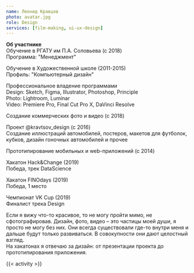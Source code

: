 ```yaml
---
name: Леонид Кравцов
photo: avatar.jpg
role: Design
services: [film-making, ui-ux-design]
---
```


<strong class="accent">Об участнике</strong>  
Обучение в РГАТУ им П.А. Соловьева (с 2018)  
Программа: "Менеджмент"

Обучение в Художественной школе (2011-2015)  
Профиль: "Компьютерный дизайн"

Профессиональное владение программами  
Design: Sketch, Figma, Illustrator, Photoshop, Principle  
Photo: Lightroom, Luminar  
Video: Premiere Pro, Final Cut Pro X, DaVinci Resolve

Создание коммерческих фото и видео (с 2018)

Проект @kravtsov_design (с 2016)  
Cоздание иллюстраций автомобилей, постеров, макетов для футболок, кубков, дизайн гоночных автомобилей и прочее
 
Прототипирование мобильных и web-приложений (с 2014)

Хакатон Hack&Change (2019)  
Победа, трек DataScience

Хакатон FINOdays (2019)  
Победа, 1 место

Чемпионат VK Cup (2019)  
Финалист трека Design

Если я вижу что-то красивое, то не могу пройти мимо, не сфотографировав. Дизайн, фото, видео – это частицы моей души, я просто не могу без них. Они всегда существовали где-то внутри меня и дальше будут только развиваться. В совокупности они дают целостный взгляд.  
На хакатонах я отвечаю за дизайн: от презентации проекта до прототипирования приложения. 

{{< activity >}}